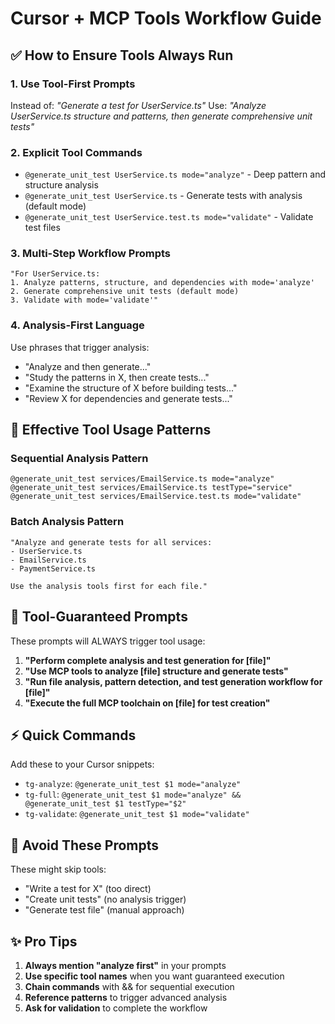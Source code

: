 # Cursor + MCP Tools Workflow Guide

## ✅ How to Ensure Tools Always Run

### 1. Use Tool-First Prompts

Instead of: _"Generate a test for UserService.ts"_
Use: _"Analyze UserService.ts structure and patterns, then generate comprehensive unit tests"_

### 2. Explicit Tool Commands

- `@generate_unit_test UserService.ts mode="analyze"` - Deep pattern and structure analysis
- `@generate_unit_test UserService.ts` - Generate tests with analysis (default mode)
- `@generate_unit_test UserService.test.ts mode="validate"` - Validate test files

### 3. Multi-Step Workflow Prompts

```
"For UserService.ts:
1. Analyze patterns, structure, and dependencies with mode='analyze'
2. Generate comprehensive unit tests (default mode)
3. Validate with mode='validate'"
```

### 4. Analysis-First Language

Use phrases that trigger analysis:

- "Analyze and then generate..."
- "Study the patterns in X, then create tests..."
- "Examine the structure of X before building tests..."
- "Review X for dependencies and generate tests..."

## 🔧 Effective Tool Usage Patterns

### Sequential Analysis Pattern

```
@generate_unit_test services/EmailService.ts mode="analyze"
@generate_unit_test services/EmailService.ts testType="service"
@generate_unit_test services/EmailService.test.ts mode="validate"
```

### Batch Analysis Pattern

```
"Analyze and generate tests for all services:
- UserService.ts
- EmailService.ts
- PaymentService.ts

Use the analysis tools first for each file."
```

## 🎯 Tool-Guaranteed Prompts

These prompts will ALWAYS trigger tool usage:

1. **"Perform complete analysis and test generation for [file]"**
2. **"Use MCP tools to analyze [file] structure and generate tests"**
3. **"Run file analysis, pattern detection, and test generation workflow for [file]"**
4. **"Execute the full MCP toolchain on [file] for test creation"**

## ⚡ Quick Commands

Add these to your Cursor snippets:

- `tg-analyze`: `@generate_unit_test $1 mode="analyze"`
- `tg-full`: `@generate_unit_test $1 mode="analyze" && @generate_unit_test $1 testType="$2"`
- `tg-validate`: `@generate_unit_test $1 mode="validate"`

## 🚫 Avoid These Prompts

These might skip tools:

- "Write a test for X" (too direct)
- "Create unit tests" (no analysis trigger)
- "Generate test file" (manual approach)

## ✨ Pro Tips

1. **Always mention "analyze first"** in your prompts
2. **Use specific tool names** when you want guaranteed execution
3. **Chain commands** with && for sequential execution
4. **Reference patterns** to trigger advanced analysis
5. **Ask for validation** to complete the workflow
